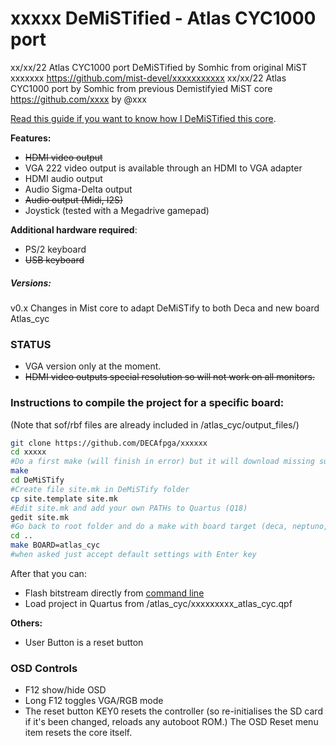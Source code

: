 # xxxxx DeMiSTified - Atlas CYC1000 port

xx/xx/22 Atlas CYC1000 port DeMiSTified by Somhic from original MiST xxxxxxx https://github.com/mist-devel/xxxxxxxxxxx
xx/xx/22  Atlas CYC1000 port by Somhic from previous Demistifyied MiST core https://github.com/xxxx by @xxx   

[Read this guide if you want to know how I DeMiSTified this core](https://github.com/DECAfpga/DECA_board/tree/main/Tutorials/DeMiSTify).

**Features:**

* ~~HDMI video output~~
* VGA 222 video output is available through an HDMI to VGA adapter
* HDMI audio output
* Audio Sigma-Delta output
* ~~Audio output (Midi, I2S)~~
* Joystick (tested with a Megadrive gamepad)

**Additional hardware required**:

* PS/2 keyboard 
* ~~USB keyboard~~ 

##### Versions:

v0.x Changes in Mist core to adapt DeMiSTify to both Deca and new board Atlas_cyc

### STATUS

* VGA version only at the moment.
* ~~HDMI video outputs special resolution so will not work on all monitors.~~ 



### Instructions to compile the project for a specific board:

(Note that sof/rbf files are already included in /atlas_cyc/output_files/)

```sh
git clone https://github.com/DECAfpga/xxxxxx
cd xxxxx
#Do a first make (will finish in error) but it will download missing submodules 
make
cd DeMiSTify
#Create file site.mk in DeMiSTify folder 
cp site.template site.mk
#Edit site.mk and add your own PATHs to Quartus (Q18)
gedit site.mk
#Go back to root folder and do a make with board target (deca, neptuno, uareloaded, atlas_cyc, ...). If not specified it will compile for all targets.
cd ..
make BOARD=atlas_cyc
#when asked just accept default settings with Enter key
```

After that you can:

* Flash bitstream directly from [command line](https://github.com/DECAfpga/DECA_binaries#flash-bitstream-to-fgpa-with-quartus)
* Load project in Quartus from /atlas_cyc/xxxxxxxxx_atlas_cyc.qpf

**Others:**

* User Button is a reset button

### OSD Controls

* F12 show/hide OSD 
* Long F12 toggles VGA/RGB mode
* The reset button KEY0 resets the controller (so re-initialises the SD card if it's been changed, reloads any autoboot ROM.) The OSD Reset menu item resets the core itself.

